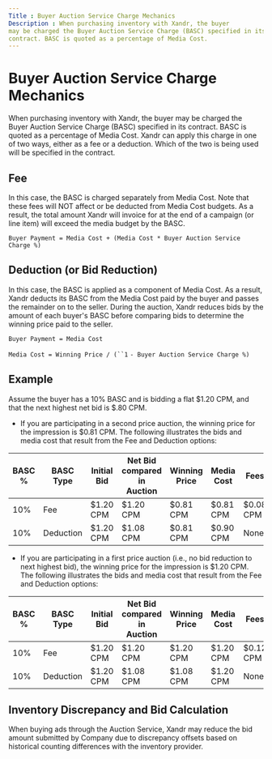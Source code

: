```yaml
---
Title : Buyer Auction Service Charge Mechanics
Description : When purchasing inventory with Xandr, the buyer
may be charged the Buyer Auction Service Charge (BASC) specified in its
contract. BASC is quoted as a percentage of Media Cost.
---
```



# Buyer Auction Service Charge Mechanics



When purchasing inventory with Xandr, the buyer
may be charged the Buyer Auction Service Charge (BASC) specified in its
contract. BASC is quoted as a percentage of Media Cost.
Xandr can apply this charge in one of two ways,
either as a fee or a deduction. Which of the two is being used will be
specified in the contract.

<div id="buyer_auction_service_charge_mechanics__section-54476994-686b-4b90-a6f0-ce1ab08f85fd"
>

## Fee

In this case, the BASC is charged separately from Media Cost. Note that
these fees will NOT affect or be deducted from Media Cost budgets. As a
result, the total amount Xandr will invoice for
at the end of a campaign (or line item) will exceed the media budget by
the BASC.

`Buyer Payment = Media Cost + (Media Cost * Buyer Auction Service Charge %)`



<div id="buyer_auction_service_charge_mechanics__section-b6639af1-4011-4f81-bf61-6e9802b57517"
>

## Deduction (or Bid Reduction)

In this case, the BASC is applied as a component of Media Cost. As a
result, Xandr deducts its BASC from the Media
Cost paid by the buyer and passes the remainder on to the seller. During
the auction, Xandr reduces bids by the amount of
each buyer's BASC before comparing bids to determine the winning price
paid to the seller.

`Buyer Payment = Media Cost`

`Media Cost = Winning Price / (``1` `- Buyer Auction Service Charge %)`



<div id="buyer_auction_service_charge_mechanics__section-73fd0be3-8d96-417e-b30b-96696714a2cf"
>

## Example

Assume the buyer has a 10% BASC and is bidding a flat $1.20 CPM, and
that the next highest net bid is $.80 CPM.

- If you are participating in a second price auction, the winning price
  for the impression is $0.81 CPM. The following illustrates the bids
  and media cost that result from the Fee and Deduction options:

<table
id="buyer_auction_service_charge_mechanics__table-f42685f6-8c86-43cc-8a3b-79e173f2e1cb"
class="table">
<thead class="thead">
<tr class="header row">
<th
id="buyer_auction_service_charge_mechanics__table-f42685f6-8c86-43cc-8a3b-79e173f2e1cb__entry__1"
class="entry">BASC %</th>
<th
id="buyer_auction_service_charge_mechanics__table-f42685f6-8c86-43cc-8a3b-79e173f2e1cb__entry__2"
class="entry">BASC Type</th>
<th
id="buyer_auction_service_charge_mechanics__table-f42685f6-8c86-43cc-8a3b-79e173f2e1cb__entry__3"
class="entry">Initial Bid</th>
<th
id="buyer_auction_service_charge_mechanics__table-f42685f6-8c86-43cc-8a3b-79e173f2e1cb__entry__4"
class="entry">Net Bid compared in Auction</th>
<th
id="buyer_auction_service_charge_mechanics__table-f42685f6-8c86-43cc-8a3b-79e173f2e1cb__entry__5"
class="entry">Winning Price</th>
<th
id="buyer_auction_service_charge_mechanics__table-f42685f6-8c86-43cc-8a3b-79e173f2e1cb__entry__6"
class="entry">Media Cost</th>
<th
id="buyer_auction_service_charge_mechanics__table-f42685f6-8c86-43cc-8a3b-79e173f2e1cb__entry__7"
class="entry">Fees</th>
<th
id="buyer_auction_service_charge_mechanics__table-f42685f6-8c86-43cc-8a3b-79e173f2e1cb__entry__8"
class="entry">Total Buyer Payment</th>
</tr>
</thead>
<tbody class="tbody">
<tr class="odd row">
<td class="entry"
headers="buyer_auction_service_charge_mechanics__table-f42685f6-8c86-43cc-8a3b-79e173f2e1cb__entry__1">10%</td>
<td class="entry"
headers="buyer_auction_service_charge_mechanics__table-f42685f6-8c86-43cc-8a3b-79e173f2e1cb__entry__2">Fee</td>
<td class="entry"
headers="buyer_auction_service_charge_mechanics__table-f42685f6-8c86-43cc-8a3b-79e173f2e1cb__entry__3">$1.20
CPM</td>
<td class="entry"
headers="buyer_auction_service_charge_mechanics__table-f42685f6-8c86-43cc-8a3b-79e173f2e1cb__entry__4">$1.20
CPM</td>
<td class="entry"
headers="buyer_auction_service_charge_mechanics__table-f42685f6-8c86-43cc-8a3b-79e173f2e1cb__entry__5">$0.81
CPM</td>
<td class="entry"
headers="buyer_auction_service_charge_mechanics__table-f42685f6-8c86-43cc-8a3b-79e173f2e1cb__entry__6">$0.81
CPM</td>
<td class="entry"
headers="buyer_auction_service_charge_mechanics__table-f42685f6-8c86-43cc-8a3b-79e173f2e1cb__entry__7">$0.08
CPM</td>
<td class="entry"
headers="buyer_auction_service_charge_mechanics__table-f42685f6-8c86-43cc-8a3b-79e173f2e1cb__entry__8">$0.89
CPM</td>
</tr>
<tr class="even row">
<td class="entry"
headers="buyer_auction_service_charge_mechanics__table-f42685f6-8c86-43cc-8a3b-79e173f2e1cb__entry__1">10%</td>
<td class="entry"
headers="buyer_auction_service_charge_mechanics__table-f42685f6-8c86-43cc-8a3b-79e173f2e1cb__entry__2">Deduction</td>
<td class="entry"
headers="buyer_auction_service_charge_mechanics__table-f42685f6-8c86-43cc-8a3b-79e173f2e1cb__entry__3">$1.20
CPM</td>
<td class="entry"
headers="buyer_auction_service_charge_mechanics__table-f42685f6-8c86-43cc-8a3b-79e173f2e1cb__entry__4">$1.08
CPM</td>
<td class="entry"
headers="buyer_auction_service_charge_mechanics__table-f42685f6-8c86-43cc-8a3b-79e173f2e1cb__entry__5">$0.81
CPM</td>
<td class="entry"
headers="buyer_auction_service_charge_mechanics__table-f42685f6-8c86-43cc-8a3b-79e173f2e1cb__entry__6">$0.90
CPM</td>
<td class="entry"
headers="buyer_auction_service_charge_mechanics__table-f42685f6-8c86-43cc-8a3b-79e173f2e1cb__entry__7">None</td>
<td class="entry"
headers="buyer_auction_service_charge_mechanics__table-f42685f6-8c86-43cc-8a3b-79e173f2e1cb__entry__8">$0.90
CPM</td>
</tr>
</tbody>
</table>

- If you are participating in a first price auction (i.e., no bid
  reduction to next highest bid), the winning price for the impression
  is $1.20 CPM. The following illustrates the bids and media cost that
  result from the Fee and Deduction options:

<table
id="buyer_auction_service_charge_mechanics__table-c2674972-4031-4c06-95e9-26b849cf4676"
class="table">
<thead class="thead">
<tr class="header row">
<th
id="buyer_auction_service_charge_mechanics__table-c2674972-4031-4c06-95e9-26b849cf4676__entry__1"
class="entry">BASC %</th>
<th
id="buyer_auction_service_charge_mechanics__table-c2674972-4031-4c06-95e9-26b849cf4676__entry__2"
class="entry">BASC Type</th>
<th
id="buyer_auction_service_charge_mechanics__table-c2674972-4031-4c06-95e9-26b849cf4676__entry__3"
class="entry">Initial Bid</th>
<th
id="buyer_auction_service_charge_mechanics__table-c2674972-4031-4c06-95e9-26b849cf4676__entry__4"
class="entry">Net Bid compared in Auction</th>
<th
id="buyer_auction_service_charge_mechanics__table-c2674972-4031-4c06-95e9-26b849cf4676__entry__5"
class="entry">Winning Price</th>
<th
id="buyer_auction_service_charge_mechanics__table-c2674972-4031-4c06-95e9-26b849cf4676__entry__6"
class="entry">Media Cost</th>
<th
id="buyer_auction_service_charge_mechanics__table-c2674972-4031-4c06-95e9-26b849cf4676__entry__7"
class="entry">Fees</th>
<th
id="buyer_auction_service_charge_mechanics__table-c2674972-4031-4c06-95e9-26b849cf4676__entry__8"
class="entry">Total Buyer Payment</th>
</tr>
</thead>
<tbody class="tbody">
<tr class="odd row">
<td class="entry"
headers="buyer_auction_service_charge_mechanics__table-c2674972-4031-4c06-95e9-26b849cf4676__entry__1">10%</td>
<td class="entry"
headers="buyer_auction_service_charge_mechanics__table-c2674972-4031-4c06-95e9-26b849cf4676__entry__2">Fee</td>
<td class="entry"
headers="buyer_auction_service_charge_mechanics__table-c2674972-4031-4c06-95e9-26b849cf4676__entry__3">$1.20
CPM</td>
<td class="entry"
headers="buyer_auction_service_charge_mechanics__table-c2674972-4031-4c06-95e9-26b849cf4676__entry__4">$1.20
CPM</td>
<td class="entry"
headers="buyer_auction_service_charge_mechanics__table-c2674972-4031-4c06-95e9-26b849cf4676__entry__5">$1.20
CPM</td>
<td class="entry"
headers="buyer_auction_service_charge_mechanics__table-c2674972-4031-4c06-95e9-26b849cf4676__entry__6">$1.20
CPM</td>
<td class="entry"
headers="buyer_auction_service_charge_mechanics__table-c2674972-4031-4c06-95e9-26b849cf4676__entry__7">$0.12
CPM</td>
<td class="entry"
headers="buyer_auction_service_charge_mechanics__table-c2674972-4031-4c06-95e9-26b849cf4676__entry__8">$1.32
CPM</td>
</tr>
<tr class="even row">
<td class="entry"
headers="buyer_auction_service_charge_mechanics__table-c2674972-4031-4c06-95e9-26b849cf4676__entry__1">10%</td>
<td class="entry"
headers="buyer_auction_service_charge_mechanics__table-c2674972-4031-4c06-95e9-26b849cf4676__entry__2">Deduction</td>
<td class="entry"
headers="buyer_auction_service_charge_mechanics__table-c2674972-4031-4c06-95e9-26b849cf4676__entry__3">$1.20
CPM</td>
<td class="entry"
headers="buyer_auction_service_charge_mechanics__table-c2674972-4031-4c06-95e9-26b849cf4676__entry__4">$1.08
CPM</td>
<td class="entry"
headers="buyer_auction_service_charge_mechanics__table-c2674972-4031-4c06-95e9-26b849cf4676__entry__5">$1.08
CPM</td>
<td class="entry"
headers="buyer_auction_service_charge_mechanics__table-c2674972-4031-4c06-95e9-26b849cf4676__entry__6">$1.20
CPM</td>
<td class="entry"
headers="buyer_auction_service_charge_mechanics__table-c2674972-4031-4c06-95e9-26b849cf4676__entry__7">None</td>
<td class="entry"
headers="buyer_auction_service_charge_mechanics__table-c2674972-4031-4c06-95e9-26b849cf4676__entry__8">$1.20
CPM</td>
</tr>
</tbody>
</table>



<div id="buyer_auction_service_charge_mechanics__section-6681a2ee-fe1a-4937-ad4b-3d2486af5c39"
>

## Inventory Discrepancy and Bid Calculation

When buying ads through the Auction Service,
Xandr may reduce the bid amount submitted by
Company due to discrepancy offsets based on historical counting
differences with the inventory provider.






